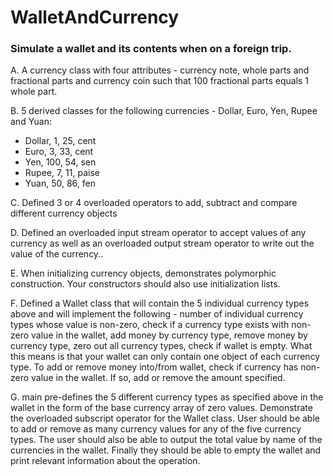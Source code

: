# WalletAndCurrency

### Simulate a wallet and its contents when on a foreign trip.

A. A currency class with four attributes - currency note, whole parts and fractional parts and currency coin such that 100 fractional parts equals 1 whole part.

B. 5 derived classes for the following currencies - Dollar, Euro, Yen, Rupee and Yuan:

* Dollar, 1, 25, cent
* Euro, 3, 33, cent
* Yen, 100, 54, sen
* Rupee, 7, 11, paise
* Yuan, 50, 86, fen

C. Defined 3 or 4 overloaded operators to add, subtract and compare different currency objects

D. Defined an overloaded input stream operator to accept values of any currency as well as an overloaded output stream operator to write out the value of the currency..

E. When initializing currency objects, demonstrates polymorphic construction.  Your constructors should also use initialization lists.

F. Defined a Wallet class that will contain the 5 individual currency types above and will implement the following - number of individual currency types whose value is non-zero, check if a currency type exists with non-zero value in the wallet, add money by currency type, remove money by currency type, zero out all currency types, check if wallet is empty. What this means is that your wallet can only contain one object of each currency type. To add or remove money into/from wallet, check if currency has non-zero value in the wallet.  If so, add or remove the amount specified.

G. main pre-defines the 5 different currency types as specified above in the wallet in the form of the base currency array of zero values.  Demonstrate the overloaded subscript operator for the Wallet class.  User should be able to add or remove as many currency values for any of the five currency types.  The user should also be able to output the total value by name of the currencies in the wallet.  Finally they should be able to empty the wallet and print relevant information about the operation.
